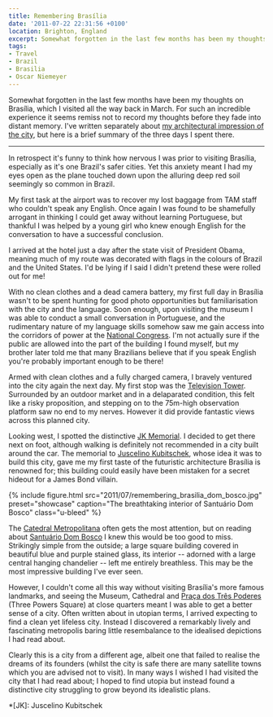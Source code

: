 ```yaml
---
title: Remembering Brasília
date: '2011-07-22 22:31:56 +0100'
location: Brighton, England
excerpt: Somewhat forgotten in the last few months has been my thoughts on Brasília which I visited all the way back in March. For such an incredibly city it seems remiss not to record my thoughts before they fade into distint memory.
tags:
- Travel
- Brazil
- Brasilia
- Oscar Niemeyer
---
```

Somewhat forgotten in the last few months have been my thoughts on Brasília, which I visited all the way back in March. For such an incredible experience it seems remiss not to record my thoughts before they fade into distant memory. I've written separately about [my architectural impression of the city][1], but here is a brief summary of the three days I spent there.

***

In retrospect it's funny to think how nervous I was prior to visiting Brasília, especially as it's one Brazil's safer cities. Yet this anxiety meant I had my eyes open as the plane touched down upon the alluring deep red soil seemingly so common in Brazil.

My first task at the airport was to recover my lost baggage from TAM staff who couldn't speak any English. Once again I was found to be shamefully arrogant in thinking I could get away without learning Portuguese, but thankful I was helped by a young girl who knew enough English for the conversation to have a successful conclusion.

I arrived at the hotel just a day after the state visit of President Obama, meaning much of my route was decorated with flags in the colours of Brazil and the United States. I'd be lying if I said I didn't pretend these were rolled out for me!

With no clean clothes and a dead camera battery, my first full day in Brasília wasn't to be spent hunting for good photo opportunities but familiarisation with the city and the language. Soon enough, upon visiting the museum I was able to conduct a small conversation in Portuguese, and the rudimentary nature of my language skills somehow saw me gain access into the corridors of power at the [National Congress][2]. I'm not actually sure if the public are allowed into the part of the building I found myself, but my brother later told me that many Brazilians believe that if you speak English you're probably important enough to be there!

Armed with clean clothes and a fully charged camera, I bravely ventured into the city again the next day. My first stop was the [Television Tower][3]. Surrounded by an outdoor market and in a delaparated condition, this felt like a risky proposition, and stepping on to the 75m-high observation platform saw no end to my nerves. However it did provide fantastic views across this planned city.

Looking west, I spotted the distinctive [JK Memorial][4]. I decided to get there next on foot, although walking is definitely not recommended in a city built around the car. The memorial to [Juscelino Kubitschek][5], whose idea it was to build this city, gave me my first taste of the futuristic architecture Brasília is renowned for; this building could easily have been mistaken for a secret hideout for a James Bond villain.

{% include figure.html
  src="2011/07/remembering_brasilia_dom_bosco.jpg"
  preset="showcase"
  caption="The breathtaking interior of Santuário Dom Bosco"
  class="u-bleed"
%}

The [Catedral Metropolitana][6] often gets the most attention, but on reading about [Santuário Dom Bosco][7] I knew this would be too good to miss. Strikingly simple from the outside; a large square building covered in beautiful blue and purple stained glass, its interior -- adorned with a large central hanging chandelier -- left me entirely breathless. This may be the most impressive building I've ever seen.

However, I couldn't come all this way without visiting Brasília's more famous landmarks, and seeing the Museum, Cathedral and [Praça dos Três Poderes][8] (Three Powers Square) at close quarters meant I was able to get a better sense of a city. Often written about in utopian terms, I arrived expecting to find a clean yet lifeless city. Instead I discovered a remarkably lively and fascinating metropolis baring little resembalance to the idealised depictions I had read about.

Clearly this is a city from a different age, albeit one that failed to realise the dreams of its founders (whilst the city is safe there are many satellite towns which you are advised not to visit). In many ways I wished I had visited the city that I had read about; I hoped to find utopia but instead found a distinctive city struggling to grow beyond its idealistic plans.

[1]: /2011/07/the_architecture_of_brasilia/
[2]: http://en.wikipedia.org/wiki/National_Congress_of_Brazil
[3]: http://en.wikipedia.org/wiki/Brasilia_TV_Tower
[4]: http://memorialjk.com.br/eng/
[5]: http://en.wikipedia.org/wiki/Juscelino_Kubitschek
[6]: http://en.wikipedia.org/wiki/Cathedral_of_Brasilia
[7]: http://www.lonelyplanet.com/brazil/the-central-west/brasilia/sights/architecture/santuario-dom-bosco
[8]: http://en.wikipedia.org/wiki/Praca_dos_Tres_Poderes

*[JK]: Juscelino Kubitschek
